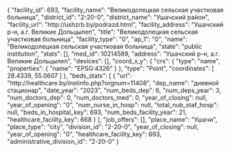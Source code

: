{
    "facility_id": 693,
    "facility_name": "Великодолецкая сельская участковая больница",
    "district_id": "2-20-0",
    "district_name": "Ушачский район",
    "facility_url": "http:\/\/ushzrb.by\/podrazd.html",
    "facility_address": "Ушачский р-н, а.г. Великие Дольцылеп",
    "title": "Великодолецкая сельская участковая больница",
    "facility_type": "0",
    "ap_1": "0",
    "name": "Великодолецкая сельская участковая больница",
    "state": "public institution",
    "stats": [],
    "med_id": 10214589,
    "address": "Ушачский р-н, а.г. Великие Дольцылеп",
    "devices": [],
    "coord_x_y": {
        "crs": {
            "type": "name",
            "properties": {
                "name": "EPSG:4326"
            }
        },
        "type": "Point",
        "coordinates": [
            28.4339,
            55.0607
        ]
    },
    "beds_stats": [
        {
            "url": "http:\/\/healthcare.by\/instinfo.php?orgnum=11408",
            "dep_name": "дневной стационар",
            "date_year": "2023",
            "num_beds_dep": 6,
            "num_deps_year": 3,
            "num_doctors_dep": 0,
            "num_doctors_med": 0,
            "year_of_closing": null,
            "year_of_opening": "0",
            "num_nurse_in_hosp": null,
            "total_nub_staf_hosp": null,
            "beds_in_hospital_key": 693,
            "num_beds_facility_year": 21,
            "healthcare_facility_key": 668
        }
    ],
    "job_offers": [],
    "place_name": "Ушачи",
    "place_type": "city",
    "division_id": "2-20-0",
    "year_of_closing": null,
    "year_of_opening": "0",
    "healthcare_facility_key": 693,
    "administrative_division_id": "2-20-0"
}